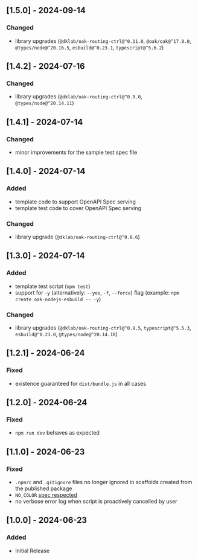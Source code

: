 ## [1.5.0] - 2024-09-14

### Changed

- library upgrades (`@dklab/oak-routing-ctrl@^0.11.0`, `@oak/oak@^17.0.0`, `@types/node@^20.16.5`, `esbuild@^0.23.1`, `typescript@^5.6.2`)

## [1.4.2] - 2024-07-16

### Changed

- library upgrades (`@dklab/oak-routing-ctrl@^0.9.0`, `@types/node@^20.14.11`)

## [1.4.1] - 2024-07-14

### Changed

- minor improvements for the sample test spec file

## [1.4.0] - 2024-07-14

### Added

- template code to support OpenAPI Spec serving
- template test code to cover OpenAPI Spec serving

### Changed

- library upgrade (`@dklab/oak-routing-ctrl@^0.8.6`)

## [1.3.0] - 2024-07-14

### Added

- template test script (`npm test`)
- support for `-y` (alternatively: `--yes`, `-f`, `--force`) flag (example: `npm create oak-nodejs-esbuild -- -y`)

### Changed

- library upgrades (`@dklab/oak-routing-ctrl@^0.8.5`, `typescript@^5.5.3`, `esbuild@^0.23.0`, `@types/node@^20.14.10`)

## [1.2.1] - 2024-06-24

### Fixed

- existence guaranteed for `dist/bundle.js` in all cases

## [1.2.0] - 2024-06-24

### Fixed

- `npm run dev` behaves as expected

## [1.1.0] - 2024-06-23

### Fixed

- `.npmrc` and `.gitignore` files no longer ignored in scaffolds created from the published package
- `NO_COLOR` [spec respected](https://no-color.org/)
- no verbose error log when script is proactively cancelled by user

## [1.0.0] - 2024-06-23

### Added

- Initial Release
